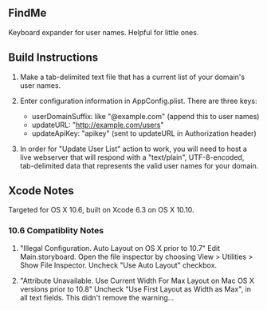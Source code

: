 ## FindMe
Keyboard expander for user names.  Helpful for little ones.

## Build Instructions
1. Make a tab-delimited text file that has a current list of your domain's user names.

2. Enter configuration information in AppConfig.plist.  There are three keys:
    * userDomainSuffix:  like "@example.com" (append this to user names)
    * updateURL:         "http://example.com/users"
    * updateApiKey:      "apikey" (sent to updateURL in Authorization header)

3. In order for "Update User List" action to work, you will need to host a live webserver 
    that will respond with a "text/plain", UTF-8-encoded, tab-delimited data that represents 
    the valid user names for your domain.

## Xcode Notes
Targeted for OS X 10.6, built on Xcode 6.3 on OS X 10.10.

### 10.6 Compatiblity Notes
1. "Illegal Configuration. Auto Layout on OS X prior to 10.7"
    Edit Main.storyboard. Open the file inspector by choosing View > Utilities > Show File Inspector.
    Uncheck "Use Auto Layout" checkbox.

2. "Attribute Unavailable. Use Current Width For Max Layout on Mac OS X versions prior to 10.8"
    Uncheck "Use First Layout as Width as Max", in all text fields. This didn't remove the warning...